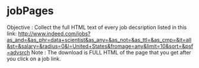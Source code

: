 # jobPages

Objective : Collect the full HTML text of every job decsription listed in this link:
http://www.indeed.com/jobs?as_and=&as_phr=data+scientist&as_any=&as_not=&as_ttl=&as_cmp=&jt=all&st=&salary=&radius=0&l=United+States&fromage=any&limit=10&sort=&psf=advsrch
Note : The download is FULL HTML of the page that you get after you click on a job link.
